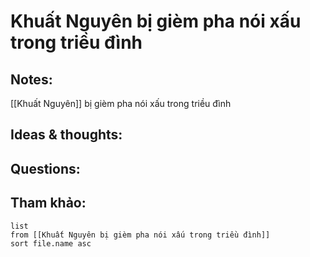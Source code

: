 # Khuất Nguyên bị gièm pha nói xấu trong triều đình

## Notes:
[[Khuất Nguyên]] bị gièm pha nói xấu trong triều đình

## Ideas & thoughts:

## Questions:


## Tham khảo:
```dataview
list
from [[Khuất Nguyên bị gièm pha nói xấu trong triều đình]]
sort file.name asc
```